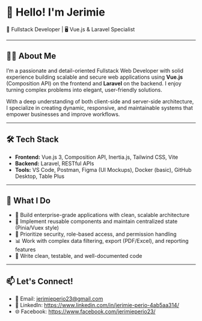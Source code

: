 # 👋 Hello! I'm Jerimie

🚀 Fullstack Developer | 🖥️ Vue.js & Laravel Specialist

---

## 👨‍💻 About Me

I’m a passionate and detail-oriented Fullstack Web Developer with solid experience building scalable and secure web applications using **Vue.js** (Composition API) on the frontend and **Laravel** on the backend. I enjoy turning complex problems into elegant, user-friendly solutions.

With a deep understanding of both client-side and server-side architecture, I specialize in creating dynamic, responsive, and maintainable systems that empower businesses and improve workflows.

---

## 🛠️ Tech Stack

- **Frontend:** Vue.js 3, Composition API, Inertia.js, Tailwind CSS, Vite
- **Backend:** Laravel, RESTful APIs
- **Tools:** VS Code, Postman, Figma (UI Mockups), Docker (basic), GitHub Desktop, Table Plus

---

## 💼 What I Do

- 🚧 Build enterprise-grade applications with clean, scalable architecture  
- 🧠 Implement reusable components and maintain centralized state (Pinia/Vuex style)
- 🔐 Prioritize security, role-based access, and permission handling
- 📊 Work with complex data filtering, export (PDF/Excel), and reporting features
- 🧪 Write clean, testable, and well-documented code

---

## 📫 Let's Connect!

- 📧 Email: jerimieperio23@gmail.com  
- 💼 LinkedIn: https://www.linkedin.com/in/jerimie-perio-4ab5aa314/
- 🌐 Facebook: https://www.facebook.com/jerimieperio23/

